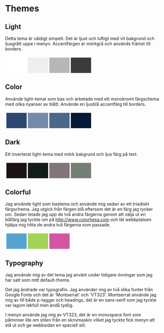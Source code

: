 Themes
==============================================

<h2>Light</h2>

Detta tema är väldigt simpelt. Det är ljust och luftigt med vit bakgrund och ljusgrått uppe i menyn. Accentfärgen är mörkgrå och används främst till borders.

<table style="border-spacing: 4px; border-collapse: separate">
<tbody><tr>
<td style="height: 50px; width: 50px; background-color: #FFFFFF">
<td style="height: 50px; width: 50px; background-color: #eee">
</td><td style="height: 50px; width: 50px; background-color: #B7B7B7">
</td><td style="height: 50px; width: 50px; background-color: #3B3B3B">
</td></tr>
</tbody></table>

<h2>Color</h2>
Använde light-temat som bas och arbetade med ett monokromt färgschema med olika nyanser av blått. Använde en ljusblå accentfärg till borders.

<table style="border-spacing: 4px; border-collapse: separate">
<tbody><tr>
<td style="height: 50px; width: 50px; background-color: #2C4770">
<td style="height: 50px; width: 50px; background-color: #758AA8">
</td><td style="height: 50px; width: 50px; background-color: #4C678C">
</td><td style="height: 50px; width: 50px; background-color: #051A38">
</td></tr>
</tbody></table>

<h2>Dark</h2>
Ett inverterat light-tema med mörk bakgrund och ljus färg på text.

<table style="border-spacing: 4px; border-collapse: separate">
<tbody><tr>
<td style="height: 50px; width: 50px; background-color: #1B1313">
<td style="height: 50px; width: 50px; background-color: #131b1b">
</td><td style="height: 50px; width: 50px; background-color: #81747B">
</td><td style="height: 50px; width: 50px; background-color: #738073">
</td></tr>
</tbody></table>

<h2>Colorful</h2>
Jag använde light som bastema och använde mig sedan av ett triadiskt färgschema. Jag utgick från färgen blå eftersom det är en färg jag tycker om. Sedan letade jag upp de två andra färgerna genom att välja ut en blåfärg jag tyckte om på <a href="http://www.colorhexa.com/">http://www.colorhexa.com</a> och lät webbplatsen hjälpa mig hitta de andra två färgerna som passade.

<table style="border-spacing: 4px; border-collapse: separate">
<tbody><tr>
<td style="height: 50px; width: 50px; background-color: #56a3d2">
<td style="height: 50px; width: 50px; background-color: #a3d256">
</td><td style="height: 50px; width: 50px; background-color: #d256a3">
</td></tr>
</tbody></table>

<h2>Typography</h2>
Jag använde mig av det tema jag använt under tidigare övningar som jag har satt som mitt default-theme.

Det jag ändrade var typografin. Jag använder mig av två olika fonter från Google Fonts och det är 'Montserrat' och 'VT323'. Montserrat använde jag mig av till både p-taggar och headings, det är en sans-serif som jag tyckte var lagom lekfull men ändå tydlig.

I menyn använde jag mig av VT323, det är en monospace font som påminner lite om stilen från en skrivmaskin vilket jag tyckte fick menyn att stå ut och ge webbsidan en speciell stil.
